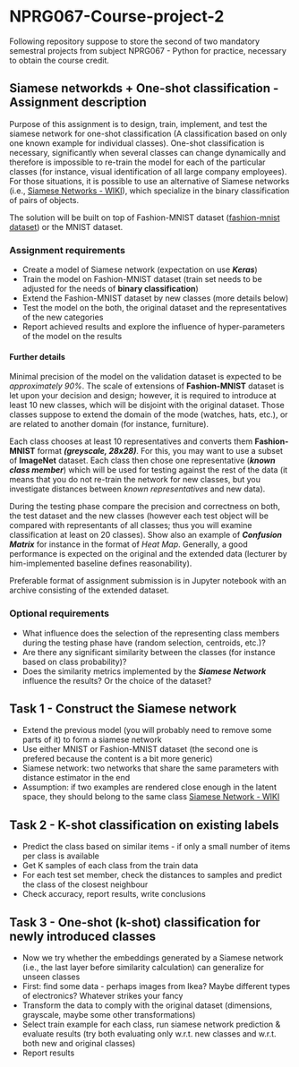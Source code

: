 # NPRG067-Course-project-2

Following repository suppose to store the second of two mandatory semestral projects from subject NPRG067 - Python for practice, necessary to obtain the course credit.

## Siamese networkds + One-shot classification - Assignment description

Purpose of this assignment is to design, train, implement, and test the siamese network for one-shot classification (A classification based on only one known example for individual classes). One-shot classification is necessary, significantly when several classes can change dynamically and therefore is impossible to re-train the model for each of the particular classes (for instance, visual identification of all large company employees). For those situations, it is possible to use an alternative of Siamese networks (i.e., [Siamese Networks - WIKI](https://en.wikipedia.org/wiki/Siamese_neural_network)), which specialize in the binary classification of pairs of objects.


The solution will be built on top of Fashion-MNIST dataset ([fashion-mnist dataset](https://github.com/zalandoresearch/fashion-mnist)) or the MNIST dataset.

### Assignment requirements
- Create a model of Siamese network (expectation on use ***Keras***)
- Train the model on Fashion-MNIST dataset (train set needs to be adjusted for the needs of **binary classification**)
- Extend the Fashion-MNIST dataset by new classes (more details below)
- Test the model on the both, the original dataset and the representatives of the new categories
- Report achieved results and explore the influence of hyper-parameters of the model on the results

#### Further details
Minimal precision of the model on the validation dataset is expected to be *approximately 90%*. The scale of extensions of **Fashion-MNIST** dataset is let upon your decision and design; however, it is required to introduce at least 10 new classes, which will be disjoint with the original dataset. Those classes suppose to extend the domain of the mode (watches, hats, etc.), or are related to another domain (for instance, furniture). 

Each class chooses at least 10 representatives and converts them **Fashion-MNIST** format ***(greyscale, 28x28)***. For this, you may want to use a subset of **ImageNet** dataset. Each class then chose one representative (***known class member***) which will be used for testing against the rest of the data (it means that you do not re-train the network for new classes, but you investigate distances between *known representatives* and new data). 

During the testing phase compare the precision and correctness on both, the test dataset and the new classes (however each test object will be compared with representants of all classes; thus you will examine classification at least on 20 classes). Show also an example of ***Confusion Matrix*** for instance in the format of *Heat Map*. Generally, a good performance is expected on the original and the extended data (lecturer by him-implemented baseline defines reasonability).

Preferable format of assignment submission is in Jupyter notebook with an archive consisting of the extended dataset.

### Optional requirements
- What influence does the selection of the representing class members during the testing phase have (random selection, centroids, etc.)?
- Are there any significant similarity between the classes (for instance based on class probability)?
- Does the similarity metrics implemented by the ***Siamese Network*** influence the results? Or the choice of the dataset?

## Task 1 - Construct the Siamese network

- Extend the previous model (you will probably need to remove some parts of it) to form a siamese network
- Use either MNIST or Fashion-MNIST dataset (the second one is prefered because the content is a bit more generic)
- Siamese network: two networks that share the same parameters with distance estimator in the end
- Assumption: if two examples are rendered close enough in the latent space, they should belong to the same class [Siamese Network - WIKI](https://en.wikipedia.org/wiki/Siamese_neural_network)

## Task 2 - K-shot classification on existing labels

- Predict the class based on similar items - if only a small number of items per class is available
- Get K samples of each class from the train data
- For each test set member, check the distances to samples and predict the class of the closest neighbour
- Check accuracy, report results, write conclusions

## Task 3 - One-shot (k-shot) classification for newly introduced classes

- Now we try whether the embeddings generated by a Siamese network (i.e., the last layer before similarity calculation) can generalize for unseen classes
- First: find some data - perhaps images from Ikea? Maybe different types of electronics? Whatever strikes your fancy
- Transform the data to comply with the original dataset (dimensions, grayscale, maybe some other transformations)
- Select train example for each class, run siamese network prediction & evaluate results (try both evaluating only w.r.t. new classes and w.r.t. both new and original classes)
- Report results

